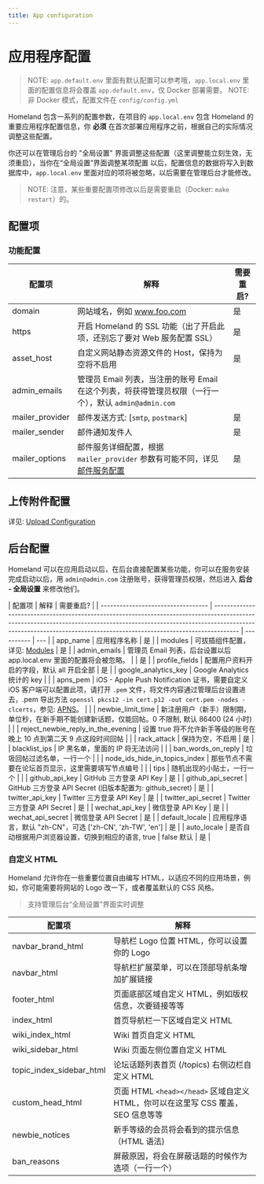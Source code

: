 ```yaml
---
title: App configuration
---
```


# 应用程序配置

> NOTE: `app.default.env` 里面有默认配置可以参考哦，`app.local.env` 里面的配置信息将会覆盖 `app.default.env`，仅 Docker 部署需要。
> NOTE: 非 Docker 模式，配置文件在 `config/config.yml`

Homeland 包含一系列的配置参数，在项目的 `app.local.env` 包含 Homeland 的重要应用程序配置信息，你 **必须** 在首次部署应用程序之前，根据自己的实际情况调整这些配置。

你还可以在管理后台的 "全局设置" 界面调整这些配置（这里调整能立刻生效，无须重启），当你在“全局设置”界面调整某项配置
以后，配置信息的数据将写入到数据库中，`app.local.env` 里面对应的项将被忽略，以后需要在管理后台才能修改。

> NOTE: 注意，某些重要配置项修改以后是需要重启（Docker: `make restart`）的。

## 配置项

### 功能配置

| 配置项          | 解释                                                                                                     | 需要重启? |
| --------------- | -------------------------------------------------------------------------------------------------------- | --------- |
| domain          | 网站域名，例如 www.foo.com                                                                               | 是        |
| https           | 开启 Homeland 的 SSL 功能（出了开启此项，还别忘了要对 Web 服务配置 SSL）                                 | 是        |
| asset_host      | 自定义网站静态资源文件的 Host，保持为空将不启用                                                          | 是        |
| admin_emails    | 管理员 Email 列表，当注册的账号 Email 在这个列表，将获得管理员权限（一行一个），默认 `admin@admin.com`   |           |
| mailer_provider | 邮件发送方式: [`smtp`, `postmark`]                                                                       | 是        |
| mailer_sender   | 邮件通知发件人                                                                                           | 是        |
| mailer_options  | 邮件服务详细配置，根据 `mailer_provider` 参数有可能不同，详见 [邮件服务配置](/docs/configuration/mailer) | 是        |

## 上传附件配置

详见: [Upload Configuration](/docs/configuration/upload)

## 后台配置

Homeland 可以在应用启动以后，在后台直接配置某些功能，你可以在服务安装完成启动以后，用 `admin@admin.com` 注册账号，获得管理员权限，然后进入 **后台 - 全局设置** 来修改他们。

| 配置项                             | 解释                                                                                                                                                                                                                                               | 需要重启?  |
| ---------------------------------- | -------------------------------------------------------------------------------------------------------------------------------------------------------------------------------------------------------------------------------------------------- | ---------- | --- |
| app_name                           | 应用程序名称                                                                                                                                                                                                                                       | 是         |
| modules                            | 可拔插组件配置，详见: [Modules](/docs/configuration/modules)                                                                                                                                                                                       | 是         |
| admin_emails                       | 管理员 Email 列表，后台设置以后 app.local.env 里面的配置将会被忽略。                                                                                                                                                                               |            | 是  |
| profile_fields                     | 配置用户资料开启的字段，默认 all 开启全部                                                                                                                                                                                                          | 是         |
| google_analytics_key               | Google Analytics 统计的 key                                                                                                                                                                                                                        |            |
| apns_pem                           | iOS - Apple Push Notification 证书，需要自定义 iOS 客户端可以配置此项，请打开 `.pem` 文件，将文件内容通过管理后台设置进去，.pem 导出方法 `openssl pkcs12 -in cert.p12 -out cert.pem -nodes -clcerts`，参见: [APNS](https://github.com/jpoz/APNS)。 |            |
| newbie_limit_time                  | 新注册用户（新手）限制期，单位秒，在新手期不能创建新话题，仅能回帖。0 不限制, 默认 86400 (24 小时)                                                                                                                                                 |            |
| reject_newbie_reply_in_the_evening | 设置 true 将不允许新手等级的账号在晚上 10 点到第二天 9 点这段时间回帖                                                                                                                                                                              |            |
| rack_attack                        | 保持为空，不启用                                                                                                                                                                                                                                   | 是         |
| blacklist_ips                      | IP 黑名单，里面的 IP 将无法访问                                                                                                                                                                                                                    |            |
| ban_words_on_reply                 | 垃圾回帖过滤名单，一行一个                                                                                                                                                                                                                         |            |
| node_ids_hide_in_topics_index      | 那些节点不需要在论坛首页显示，这里需要填写节点编号                                                                                                                                                                                                 |            |
| tips                               | 随机出现的小贴士，一行一个                                                                                                                                                                                                                         |            |
| github_api_key                     | GitHub 三方登录 API Key                                                                                                                                                                                                                            | 是         |
| github_api_secret                  | GitHub 三方登录 API Secret (旧版本配置为: github_secret)                                                                                                                                                                                           | 是         |
| twitter_api_key                    | Twitter 三方登录 API Key                                                                                                                                                                                                                           | 是         |
| twitter_api_secret                 | Twitter 三方登录 API Secret                                                                                                                                                                                                                        | 是         |
| wechat_api_key                     | 微信登录 API Key                                                                                                                                                                                                                                   | 是         |
| wechat_api_secret                  | 微信登录 API Secret                                                                                                                                                                                                                                | 是         |
| default_locale                     | 应用程序语言，默认 "zh-CN"，可选 ['zh-CN', 'zh-TW', 'en']                                                                                                                                                                                          | 是         |
| auto_locale                        | 是否自动根据用户浏览器设置，切换到相应的语言, true                                                                                                                                                                                                 | false 默认 | 是  |

### 自定义 HTML

Homeland 允许你在一些重要位置自由编写 HTML，以适应不同的应用场景，例如，你可能需要将网站的 Logo 改一下，或者覆盖默认的 CSS 风格。

> 支持管理后台“全局设置”界面实时调整

| 配置项                   | 解释                                                                             |
| ------------------------ | -------------------------------------------------------------------------------- |
| navbar_brand_html        | 导航栏 Logo 位置 HTML，你可以设置你的 Logo                                       |
| navbar_html              | 导航栏扩展菜单，可以在顶部导航条增加扩展链接                                     |
| footer_html              | 页面底部区域自定义 HTML，例如版权信息，次要链接等等                              |
| index_html               | 首页导航栏一下区域自定义 HTML                                                    |
| wiki_index_html          | Wiki 首页自定义 HTML                                                             |
| wiki_sidebar_html        | Wiki 页面左侧位置自定义 HTML                                                     |
| topic_index_sidebar_html | 论坛话题列表首页 (/topics) 右侧边栏自定义 HTML                                   |
| custom_head_html         | 页面 HTML `<head></head>` 区域自定义 HTML，你可以在这里写 CSS 覆盖，SEO 信息等等 |
| newbie_notices           | 新手等级的会员将会看到的提示信息（HTML 语法)                                     |
| ban_reasons              | 屏蔽原因，将会在屏蔽话题的时候作为选项（一行一个）                               |
